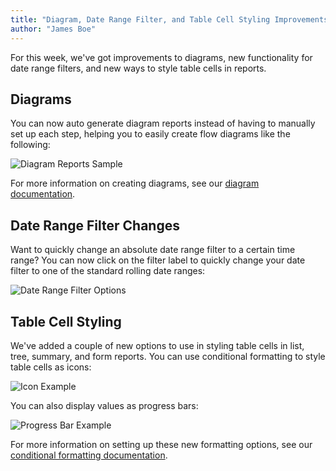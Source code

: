 ```yaml
---
title: "Diagram, Date Range Filter, and Table Cell Styling Improvements"
author: "James Boe"
---
```


For this week, we've got improvements to diagrams, new functionality for date range filters, and new ways to style table cells in reports.<!--more-->

<h2 class="productHeader">Diagrams</h2>

You can now auto generate diagram reports instead of having to manually set up each step, helping you to easily create flow diagrams like the following:

<img style="max-width:800px" class="img-fit-responsive" src="https://www.easy-insight.com/images/help/diagram_base.png" alt="Diagram Reports Sample">

For more information on creating diagrams, see our <a href="https://www.easy-insight.com/docs/report_types/diagram.html">diagram documentation</a>. 

<h2 class="productHeader">Date Range Filter Changes</h2>

Want to quickly change an absolute date range filter to a certain time range? You can now click on the filter label to quickly change your date filter to one of the standard rolling date ranges:

<img style="max-width:450px" class="img-fit-responsive" src="https://blog.easy-insight.com/images/date_filter_options.png" alt="Date Range Filter Options"> 

<h2 class="productHeader">Table Cell Styling</h2>

We've added a couple of new options to use in styling table cells in list, tree, summary, and form reports. You can use conditional formatting to style table cells as icons:

<img class="img-fit-responsive" src="https://www.easy-insight.com/images/help/glyph_example.png" alt="Icon Example">

You can also display values as progress bars:

<img class="img-fit-responsive" src="https://www.easy-insight.com/images/help/progress_bar_configured.png" alt="Progress Bar Example">

For more information on setting up these new formatting options, see our <a href="https://www.easy-insight.com/docs/reports/conditional-formatting.html">conditional formatting documentation</a>.